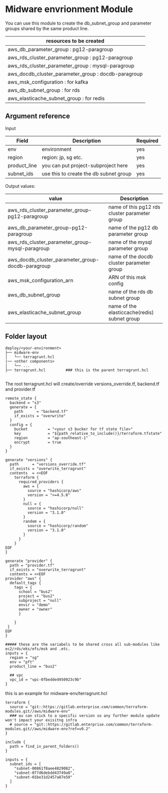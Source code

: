# Midware envrionment Module

You can use this module to create the db_subnet_group and parameter groups shared by the same product line.

| resources to be created |
| ------------|
|aws_db_parameter_group : pg12-paragroup|
|aws_rds_cluster_parameter_group : pg12-paragroup|
|aws_rds_cluster_parameter_group : mysql-paragroup|
|aws_docdb_cluster_parameter_group : docdb-paragroup|
|aws_msk_configuration : for kafka|
|aws_db_subnet_group : for rds|
|aws_elasticache_subnet_group : for redis|

## Argument reference

Input

| Field      | Description | Required|
| ----------- | ----------- |---------|
| env | environment |  yes |
| region |region: jp, sg etc. | yes|
| product_line  |  you can put project-subproject here | yes|
| subnet_ids| use this to create the db subnet group| yes|

Output values:

| value      | Description | 
| ----------- | ----------- |
|aws_rds_cluster_parameter_group-pg12-paragroup| name of this pg12 rds cluster parameter group|
|aws_db_parameter_group-pg12-paragroup| name of the pg12 db parameter group|
|aws_rds_cluster_parameter_group-mysql-paragroup| name of the mysql parameter group|
|aws_docdb_cluster_parameter_group-docdb-paragroup| name of the docdb cluster parameter group|
|aws_msk_configuration_arn| ARN of this msk config|
|aws_db_subnet_group| name of the rds db subnet group|
|aws_elasticache_subnet_group| name of the elasticcache(redis) subnet group|

## Folder layout
```
deploy/<your-environment>
├── midware-env
│   └── terragrunt.hcl
|── <other components>
|   └── ...
├── terragrunt.hcl         ### this is the parent terragrunt.hcl


```
The root terragrunt.hcl will create/override versions_override.tf, backend.tf and provider.tf

```
remote_state {
  backend = "s3"
  generate = {
    path      = "backend.tf"
    if_exists = "overwrite"
  }
  config = {
    bucket         = "<your s3 bucker for tf state file>"
    key            = "${path_relative_to_include()}/terraform.tfstate"
    region         = "ap-southeast-1"
    encrypt        = true
  }
}

generate "versions" {
  path      = "versions_override.tf"
  if_exists = "overwrite_terragrunt"
  contents  = <<EOF
    terraform {
      required_providers {
        aws = {
          source = "hashicorp/aws"
          version = ">=4.5.0"
        }
        null = {
          source = "hashicorp/null"
          version = "3.1.0"
        }
        random = {
          source = "hashicorp/random"
          version = "3.1.0"
        }
      }
    }
EOF
}

generate "provider" {
  path = "provider.tf"
  if_exists = "overwrite_terragrunt"
  contents = <<EOF
provider "aws" {
  default_tags {
    tags = {
      school = "bus2"
      project = "bus2"
      subproject = "null"
      envir = "demo"
      owner = "owner"
      }

    }
 }
EOF
}

##### these are the variabels to be shared cross all sub-modules like ec2/rds/eks/efs/msk and .etc.
inputs = {
  region = "sg"
  env = "pft"
  product_line = "bus2"

  ## vpc
  vpc_id = "vpc-0fbedde4950923c9b"
}
```

this is an example for midware-env/terragrunt.hcl
```
terraform {
  source = "git::https://gitlab.enterprise.com/common/terraform-modules.git//aws/midware-env"
  ### ou can stick to a specific version so any further module update won't impact your exisitng infra
  # source = "git::https://gitlab.enterprise.com/common/terraform-modules.git//aws/midware-env?ref=v0.2"
}

include {
  path = find_in_parent_folders()
}

inputs = {
  subnet_ids = [
    "subnet-00861f8aee4829082",
    "subnet-077d6debdd43749a0",
    "subnet-01be31d2457a87e50"
  ]
}
 

```



